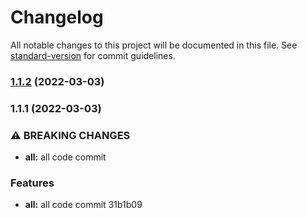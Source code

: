 # Changelog

All notable changes to this project will be documented in this file. See [standard-version](https://github.com/conventional-changelog/standard-version) for commit guidelines.

### [1.1.2](///compare/v1.1.1...v1.1.2) (2022-03-03)

### 1.1.1 (2022-03-03)

### ⚠ BREAKING CHANGES

- **all:** all code commit

### Features

- **all:** all code commit 31b1b09
